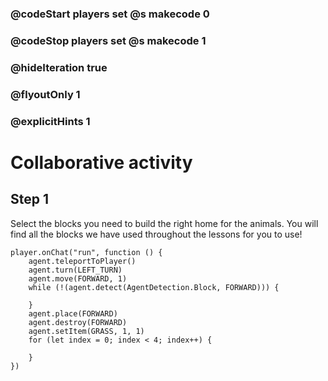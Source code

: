 ### @codeStart players set @s makecode 0
### @codeStop players set @s makecode 1

### @hideIteration true
### @flyoutOnly 1
### @explicitHints 1


# Collaborative activity

## Step 1
Select the blocks you need to build the right home for the animals. You will find all the blocks we have used throughout the lessons for you to use!


```ghost
player.onChat("run", function () {
    agent.teleportToPlayer()
    agent.turn(LEFT_TURN)
    agent.move(FORWARD, 1)
    while (!(agent.detect(AgentDetection.Block, FORWARD))) {
    	
    }
    agent.place(FORWARD)
    agent.destroy(FORWARD)
    agent.setItem(GRASS, 1, 1)
    for (let index = 0; index < 4; index++) {
    	
    }
})

``` 
